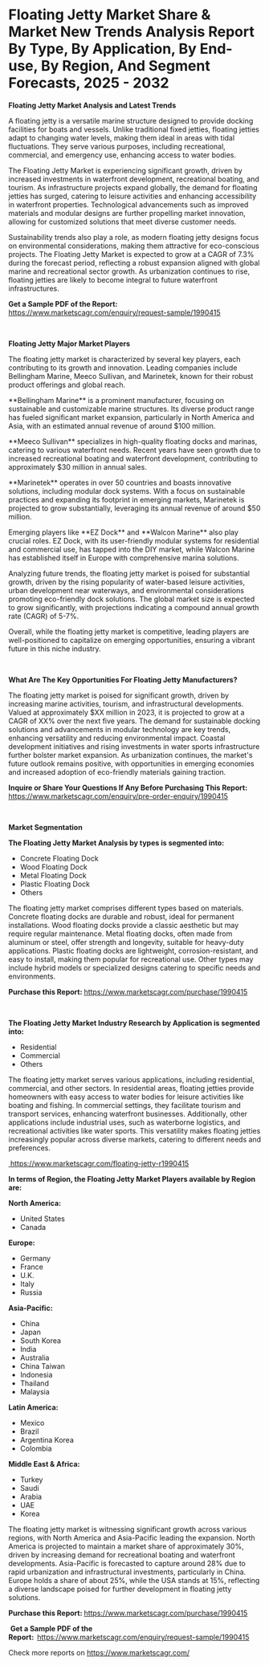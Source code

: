 <p><h1>Floating Jetty Market Share & Market New Trends Analysis Report By Type, By Application, By End-use, By Region, And Segment Forecasts, 2025 - 2032</h1></p><p><strong>Floating Jetty Market Analysis and Latest Trends</strong></p>
<p><p>A floating jetty is a versatile marine structure designed to provide docking facilities for boats and vessels. Unlike traditional fixed jetties, floating jetties adapt to changing water levels, making them ideal in areas with tidal fluctuations. They serve various purposes, including recreational, commercial, and emergency use, enhancing access to water bodies.</p><p>The Floating Jetty Market is experiencing significant growth, driven by increased investments in waterfront development, recreational boating, and tourism. As infrastructure projects expand globally, the demand for floating jetties has surged, catering to leisure activities and enhancing accessibility in waterfront properties. Technological advancements such as improved materials and modular designs are further propelling market innovation, allowing for customized solutions that meet diverse customer needs.</p><p>Sustainability trends also play a role, as modern floating jetty designs focus on environmental considerations, making them attractive for eco-conscious projects. The Floating Jetty Market is expected to grow at a CAGR of 7.3% during the forecast period, reflecting a robust expansion aligned with global marine and recreational sector growth. As urbanization continues to rise, floating jetties are likely to become integral to future waterfront infrastructures.</p></p>
<p><strong>Get a Sample PDF of the Report:&nbsp;</strong> <a href="https://www.marketscagr.com/enquiry/request-sample/1990415?utm_campaign=3192&utm_medium=2&utm_source=Github&utm_content=ia&utm_term=30032025&utm_id=floating-jetty">https://www.marketscagr.com/enquiry/request-sample/1990415</a></p>
<p>&nbsp;</p>
<p><strong>Floating Jetty Major Market Players</strong></p>
<p><p>The floating jetty market is characterized by several key players, each contributing to its growth and innovation. Leading companies include Bellingham Marine, Meeco Sullivan, and Marinetek, known for their robust product offerings and global reach.</p><p>**Bellingham Marine** is a prominent manufacturer, focusing on sustainable and customizable marine structures. Its diverse product range has fueled significant market expansion, particularly in North America and Asia, with an estimated annual revenue of around $100 million.</p><p>**Meeco Sullivan** specializes in high-quality floating docks and marinas, catering to various waterfront needs. Recent years have seen growth due to increased recreational boating and waterfront development, contributing to approximately $30 million in annual sales.</p><p>**Marinetek** operates in over 50 countries and boasts innovative solutions, including modular dock systems. With a focus on sustainable practices and expanding its footprint in emerging markets, Marinetek is projected to grow substantially, leveraging its annual revenue of around $50 million.</p><p>Emerging players like **EZ Dock** and **Walcon Marine** also play crucial roles. EZ Dock, with its user-friendly modular systems for residential and commercial use, has tapped into the DIY market, while Walcon Marine has established itself in Europe with comprehensive marina solutions.</p><p>Analyzing future trends, the floating jetty market is poised for substantial growth, driven by the rising popularity of water-based leisure activities, urban development near waterways, and environmental considerations promoting eco-friendly dock solutions. The global market size is expected to grow significantly, with projections indicating a compound annual growth rate (CAGR) of 5-7%.</p><p>Overall, while the floating jetty market is competitive, leading players are well-positioned to capitalize on emerging opportunities, ensuring a vibrant future in this niche industry.</p></p>
<p>&nbsp;</p>
<p><strong>What Are The Key Opportunities For Floating Jetty Manufacturers?</strong></p>
<p><p>The floating jetty market is poised for significant growth, driven by increasing marine activities, tourism, and infrastructural developments. Valued at approximately $XX million in 2023, it is projected to grow at a CAGR of XX% over the next five years. The demand for sustainable docking solutions and advancements in modular technology are key trends, enhancing versatility and reducing environmental impact. Coastal development initiatives and rising investments in water sports infrastructure further bolster market expansion. As urbanization continues, the market's future outlook remains positive, with opportunities in emerging economies and increased adoption of eco-friendly materials gaining traction.</p></p>
<p><strong>Inquire or Share Your Questions If Any Before Purchasing This Report:</strong> <a href="https://www.marketscagr.com/enquiry/pre-order-enquiry/1990415?utm_campaign=3192&utm_medium=2&utm_source=Github&utm_content=ia&utm_term=30032025&utm_id=floating-jetty">https://www.marketscagr.com/enquiry/pre-order-enquiry/1990415</a></p>
<p>&nbsp;</p>
<p><strong>Market Segmentation</strong></p>
<p><strong>The Floating Jetty Market Analysis by types is segmented into:</strong></p>
<p><ul><li>Concrete Floating Dock</li><li>Wood Floating Dock</li><li>Metal Floating Dock</li><li>Plastic Floating Dock</li><li>Others</li></ul></p>
<p><p>The floating jetty market comprises different types based on materials. Concrete floating docks are durable and robust, ideal for permanent installations. Wood floating docks provide a classic aesthetic but may require regular maintenance. Metal floating docks, often made from aluminum or steel, offer strength and longevity, suitable for heavy-duty applications. Plastic floating docks are lightweight, corrosion-resistant, and easy to install, making them popular for recreational use. Other types may include hybrid models or specialized designs catering to specific needs and environments.</p></p>
<p><strong>Purchase this Report:&nbsp;</strong><a href="https://www.marketscagr.com/purchase/1990415?utm_campaign=3192&utm_medium=2&utm_source=Github&utm_content=ia&utm_term=30032025&utm_id=floating-jetty">https://www.marketscagr.com/purchase/1990415</a></p>
<p>&nbsp;</p>
<p><strong>The Floating Jetty Market Industry Research by Application is segmented into:</strong></p>
<p><ul><li>Residential</li><li>Commercial</li><li>Others</li></ul></p>
<p><p>The floating jetty market serves various applications, including residential, commercial, and other sectors. In residential areas, floating jetties provide homeowners with easy access to water bodies for leisure activities like boating and fishing. In commercial settings, they facilitate tourism and transport services, enhancing waterfront businesses. Additionally, other applications include industrial uses, such as waterborne logistics, and recreational activities like water sports. This versatility makes floating jetties increasingly popular across diverse markets, catering to different needs and preferences.</p></p>
<p><a href="https://www.marketscagr.com/floating-jetty-r1990415?utm_campaign=3192&utm_medium=2&utm_source=Github&utm_content=ia&utm_term=30032025&utm_id=floating-jetty">&nbsp;https://www.marketscagr.com/floating-jetty-r1990415</a></p>
<p><strong>In terms of Region, the Floating Jetty Market Players available by Region are:</strong></p>
<p>
    <p> <strong> North America: </strong>
        <ul>
            <li>United States</li>
            <li>Canada</li>
        </ul>
        </p> 
    <p> <strong> Europe: </strong>
        <ul>
            <li>Germany</li>
            <li>France</li>
            <li>U.K.</li>
            <li>Italy</li>
            <li>Russia</li>
        </ul>
        </p> 
    <p> <strong> Asia-Pacific: </strong>
        <ul>
            <li>China</li>
            <li>Japan</li>
            <li>South Korea</li>
            <li>India</li>
            <li>Australia</li>
            <li>China Taiwan</li>
            <li>Indonesia</li>
            <li>Thailand</li>
            <li>Malaysia</li>
        </ul>
        </p> 
    <p> <strong> Latin America: </strong>
        <ul>
            <li>Mexico</li>
            <li>Brazil</li>
            <li>Argentina Korea</li>
            <li>Colombia</li>
        </ul>
        </p> 
    <p> <strong> Middle East & Africa: </strong>
        <ul>
            <li>Turkey</li>
            <li>Saudi</li>
            <li>Arabia</li>
            <li>UAE</li>
            <li>Korea</li>
        </ul>
    </p>
    </p>
<p><p>The floating jetty market is witnessing significant growth across various regions, with North America and Asia-Pacific leading the expansion. North America is projected to maintain a market share of approximately 30%, driven by increasing demand for recreational boating and waterfront developments. Asia-Pacific is forecasted to capture around 28% due to rapid urbanization and infrastructural investments, particularly in China. Europe holds a share of about 25%, while the USA stands at 15%, reflecting a diverse landscape poised for further development in floating jetty solutions.</p></p>
<p><strong>Purchase this Report: </strong><a href="https://www.marketscagr.com/purchase/1990415?utm_campaign=3192&utm_medium=2&utm_source=Github&utm_content=ia&utm_term=30032025&utm_id=floating-jetty">https://www.marketscagr.com/purchase/1990415</a></p>
<p>&nbsp;<strong>Get a Sample PDF of the Report:&nbsp;&nbsp;</strong><a href="https://www.marketscagr.com/enquiry/request-sample/1990415?utm_campaign=3192&utm_medium=2&utm_source=Github&utm_content=ia&utm_term=30032025&utm_id=floating-jetty">https://www.marketscagr.com/enquiry/request-sample/1990415</a></p>
<p><strong></strong></p>
<p>Check more reports on <a href="https://www.marketscagr.com/?utm_campaign=3192&utm_medium=2&utm_source=Github&utm_content=ia&utm_term=30032025&utm_id=floating-jetty">https://www.marketscagr.com/</a></p>